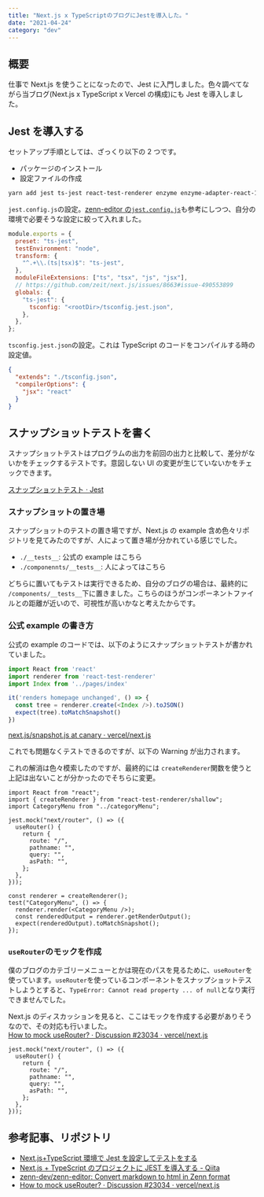 ```yaml
---
title: "Next.js x TypeScriptのブログにJestを導入した。"
date: "2021-04-24"
category: "dev"
---
```


## 概要

仕事で Next.js を使うことになったので、Jest に入門しました。色々調べてながら当ブログ(Next.js x TypeScript x Vercel の構成)にも Jest を導入しました。

## Jest を導入する

セットアップ手順としては、ざっくり以下の 2 つです。

- パッケージのインストール
- 設定ファイルの作成

```bash
yarn add jest ts-jest react-test-renderer enzyme enzyme-adapter-react-16 enzyme-to-json @types/react-test-renderer @types/jest @types/enzyme-adapter-react-16 --dev
```

`jest.config.js`の設定。[zenn-editor の`jest.config.js`](https://github.com/zenn-dev/zenn-editor/blob/master/packages/zenn-cli/jest.config.js)も参考にしつつ、自分の環境で必要そうな設定に絞って入れました。

```js:jest.config.js
module.exports = {
  preset: "ts-jest",
  testEnvironment: "node",
  transform: {
    "^.+\\.(ts|tsx)$": "ts-jest",
  },
  moduleFileExtensions: ["ts", "tsx", "js", "jsx"],
  // https://github.com/zeit/next.js/issues/8663#issue-490553899
  globals: {
    "ts-jest": {
      tsconfig: "<rootDir>/tsconfig.jest.json",
    },
  },
};
```

`tsconfig.jest.json`の設定。これは TypeScript のコードをコンパイルする時の設定値。

```json:tsconfig.jest.json
{
  "extends": "./tsconfig.json",
  "compilerOptions": {
    "jsx": "react"
  }
}
```

## スナップショットテストを書く

スナップショットテストはプログラムの出力を前回の出力と比較して、差分がないかをチェックするテストです。意図しない UI の変更が生じていないかをチェックできます。

[スナップショットテスト · Jest](https://jestjs.io/ja/docs/snapshot-testing)

### スナップショットの置き場

スナップショットのテストの置き場ですが、Next.js の example 含め色々リポジトリを見てみたのですが、人によって置き場が分かれている感じでした。

- `./__tests__`: 公式の example はこちら
- `./componennts/__tests__`: 人によってはこちら

どちらに置いてもテストは実行できるため、自分のブログの場合は、最終的に `/components/__tests__`下に置きました。こちらのほうがコンポーネントファイルとの距離が近いので、可視性が高いかなと考えたからです。

### 公式 example の書き方

公式の example のコードでは、以下のようにスナップショットテストが書かれていました。

```js:snapshot.js
import React from 'react'
import renderer from 'react-test-renderer'
import Index from '../pages/index'

it('renders homepage unchanged', () => {
  const tree = renderer.create(<Index />).toJSON()
  expect(tree).toMatchSnapshot()
})
```

[next.js/snapshot.js at canary · vercel/next.js](https://github.com/vercel/next.js/blob/canary/examples/with-jest/__tests__/snapshot.js)

これでも問題なくテストできるのですが、以下の Warning が出力されます。

これの解消は色々模索したのですが、最終的には `createRenderer`関数を使うと上記は出ないことが分かったのでそちらに変更。

```tsx:CategoryMenu.test.tsx
import React from "react";
import { createRenderer } from "react-test-renderer/shallow";
import CategoryMenu from "../categoryMenu";

jest.mock("next/router", () => ({
  useRouter() {
    return {
      route: "/",
      pathname: "",
      query: "",
      asPath: "",
    };
  },
}));

const renderer = createRenderer();
test("CategoryMenu", () => {
  renderer.render(<CategoryMenu />);
  const renderedOutput = renderer.getRenderOutput();
  expect(renderedOutput).toMatchSnapshot();
});
```

### `useRouter`のモックを作成

僕のブログのカテゴリーメニューとかは現在のパスを見るために、`useRouter`を使っています。`useRouter`を使っているコンポーネントをスナップショットテストしようとすると、`TypeError: Cannot read property ... of null`となり実行できませんでした。

Next.js のディスカッションを見ると、ここはモックを作成する必要がありそうなので、その対応も行いました。  
[How to mock useRouter? · Discussion #23034 · vercel/next.js](https://github.com/vercel/next.js/discussions/23034)

```tsx:CategoryMenu.test.tsx
jest.mock("next/router", () => ({
  useRouter() {
    return {
      route: "/",
      pathname: "",
      query: "",
      asPath: "",
    };
  },
}));
```

## 参考記事、リポジトリ

- [Next.js+TypeScript 環境で Jest を設定してテストをする](https://zenn.dev/garypippi/articles/c79cb002e001681a73cd)
- [Next.js + TypeScript のプロジェクトに JEST を導入する - Qiita](https://qiita.com/keitakn/items/0a714997eb058f2f67e2)
- [zenn-dev/zenn-editor: Convert markdown to html in Zenn format](https://github.com/zenn-dev/zenn-editor)
- [How to mock useRouter? · Discussion #23034 · vercel/next.js](https://github.com/vercel/next.js/discussions/23034)
